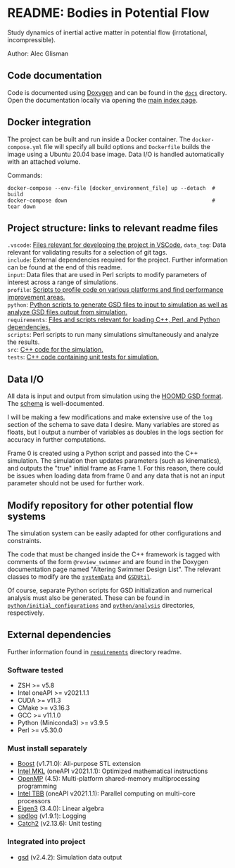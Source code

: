 # README: Bodies in Potential Flow

Study dynamics of inertial active matter in potential flow (irrotational, incompressible).

Author: Alec Glisman

## Code documentation

Code is documented using [Doxygen](https://www.doxygen.nl/index.html) and can be found in the [`docs`](docs) directory.
Open the documentation locally via opening the [main index page](docs/html/index.html).

## Docker integration

The project can be built and run inside a Docker container.
The `docker-compose.yml` file will specify all build options and `Dockerfile` builds the image using a Ubuntu 20.04 base image.
Data I/O is handled automatically with an attached volume.

Commands:

```[shell]
docker-compose --env-file [docker_environment_file] up --detach  # build
docker-compose down                                              # tear down
```

## Project structure: links to relevant readme files

`.vscode`: [Files relevant for developing the project in VSCode.](.vscode/)
`data_tag`: Data relevant for validating results for a selection of git tags.  
`include`: External dependencies required for the project.
Further information can be found at the end of this readme.  
`input`: Data files that are used in Perl scripts to modify parameters of interest across a range of simulations.  
`profile`: [Scripts to profile code on various platforms and find performance improvement areas.](profile/README.md)  
`python`: [Python scripts to generate GSD files to input to simulation as well as analyze GSD files output from simulation.](python/README.md)  
`requirements`: [Files and scripts relevant for loading C++, Perl, and Python dependencies.](requirements/README.md)  
`scripts`: Perl scripts to run many simulations simultaneously and analyze the results.  
`src`: [C++ code for the simulation.](src/README.md)  
`tests`: [C++ code containing unit tests for simulation.](tests/README.md)

## Data I/O

All data is input and output from simulation using the [HOOMD GSD format](https://gsd.readthedocs.io/en/stable/index.html).
The [schema](https://gsd.readthedocs.io/en/stable/python-module-gsd.fl.html) is well-documented.

I will be making a few modifications and make extensive use of the `log` section of the schema to save data I desire.
Many variables are stored as floats, but I output a number of variables as doubles in the logs section for accuracy in further computations.

Frame 0 is created using a Python script and passed into the C++ simulation.
The simulation then updates parameters (such as kinematics), and outputs the "true" initial frame as Frame 1.
For this reason, there could be issues when loading data from frame 0 and any data that is not an input parameter should not be used for further work.

## Modify repository for other potential flow systems

The simulation system can be easily adapted for other configurations and constraints.

The code that must be changed inside the C++ framework is tagged with comments of the form `@review_swimmer` and are found in the Doxygen documentation page named "Altering Swimmer Design List".
The relevant classes to modify are the [`systemData`](src/simulation_system/systemData.hpp) and [`GSDUtil`](src/data_io/GSDUtil.hpp).

Of course, separate Python scripts for GSD initialization and numerical analysis must also be generated.
These can be found in [`python/initial_configurations`](python/initial_configurations) and [`python/analysis`](python/analysis) directories, respectively.

## External dependencies

Further information found in [`requirements`](requirements/README.md) directory readme.

### Software tested

- ZSH >= v5.8
- Intel oneAPI >= v2021.1.1
- CUDA >= v11.3
- CMake >= v3.16.3
- GCC >= v11.1.0
- Python (Miniconda3) >= v3.9.5
- Perl >= v5.30.0

### Must install separately

- [Boost](https://www.boost.org/) (v1.71.0): All-purpose STL extension
- [Intel MKL](https://software.intel.com/content/www/us/en/develop/tools/oneapi/components/onemkl.html#gs.7owc4e) (oneAPI v2021.1.1): Optimized mathematical instructions
- [OpenMP](https://www.openmp.org/) (4.5): Multi-platform shared-memory multiprocessing programming
- [Intel TBB](https://www.intel.com/content/www/us/en/developer/tools/oneapi/onetbb.html#gs.ds0y09) (oneAPI v2021.1.1): Parallel computing on multi-core processors
- [Eigen3](https://gitlab.com/libeigen/eigen) (3.4.0): Linear algebra
- [spdlog](https://github.com/gabime/spdlog) (v1.9.1): Logging
- [Catch2](https://github.com/catchorg/Catch2) (v2.13.6): Unit testing

### Integrated into project

- [gsd](https://github.com/glotzerlab/gsd) (v2.4.2): Simulation data output
